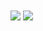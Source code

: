
<img src="https://user-images.githubusercontent.com/109272757/183494066-408641dc-b8c3-4d84-90d5-53a01ecbced7.jpg" align="center" />

<!--
**fatemehPSG/fatemehPSG** is a ✨ _special_ ✨ repository because its `README.md` (this file) appears on your GitHub profile.

Here are some ideas to get you started:

- 🔭 I’m currently working on ...
- 🌱 I’m currently learning ...
- 👯 I’m looking to collaborate on ...
- 🤔 I’m looking for help with ...
- 💬 Ask me about ...
- 📫 How to reach me: ...
- 😄 Pronouns: ...
- ⚡ Fun fact: ...
-->
<a href="https://github.com/fatemehPSG">
<img align="center" src="https://github-readme-stats.vercel.app/api?username=fatemehPSG&show_icons=true&count_private=true&include_all_commits=true" /></a>



